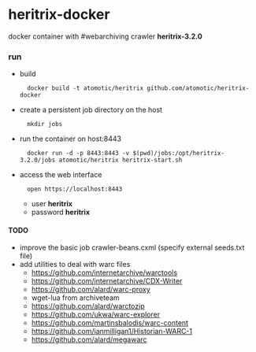 heritrix-docker
===============

docker container with #webarchiving crawler **heritrix-3.2.0**

### run

- build
 
		docker build -t atomotic/heritrix github.com/atomotic/heritrix-docker

- create a persistent job directory on the host

		mkdir jobs

- run the container on host:8443

		docker run -d -p 8443:8443 -v $(pwd)/jobs:/opt/heritrix-3.2.0/jobs atomotic/heritrix heritrix-start.sh

- access the web interface

		open https://localhost:8443
	
	* user **heritrix**
	* password **heritrix**


#### TODO
- improve the basic job crawler-beans.cxml (specify external seeds.txt file)
- add utilities to deal with warc files
  * https://github.com/internetarchive/warctools
  * https://github.com/internetarchive/CDX-Writer
  * https://github.com/alard/warc-proxy
  * wget-lua from archiveteam
  * https://github.com/alard/warctozip
  * https://github.com/ukwa/warc-explorer
  * https://github.com/martinsbalodis/warc-content
  * https://github.com/ianmilligan1/Historian-WARC-1
  * https://github.com/alard/megawarc
  
